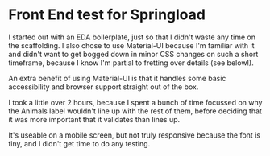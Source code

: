 # Front End test for Springload

I started out with an EDA boilerplate, just so that I didn't waste any time on the scaffolding. I also chose to use Material-UI because I'm familiar with it and didn't want to get bogged down in minor CSS changes on such a short timeframe, because I know I'm partial to fretting over details (see below!).

An extra benefit of using Material-UI is that it handles some basic accessibility and browser support straight out of the box.

I took a little over 2 hours, because I spent a bunch of time focussed on why the Animals label wouldn't line up with the rest of them, before deciding that it was more important that it validates than lines up.

It's useable on a mobile screen, but not truly responsive because the font is tiny, and I didn't get time to do any testing.
